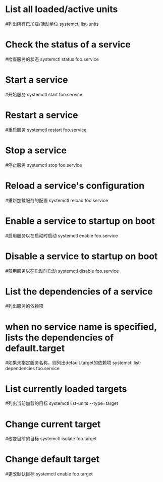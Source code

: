 # List all loaded/active units
#列出所有已加载/活动单位
systemctl list-units

# Check the status of a service
#检查服务的状态
systemctl status foo.service

# Start a service
#开始服务
systemctl start foo.service

# Restart a service
#重启服务
systemctl restart foo.service

# Stop a service
#停止服务
systemctl stop foo.service

# Reload a service's configuration
#重新加载服务的配置
systemctl reload foo.service

# Enable a service to startup on boot
#启用服务以在启动时启动
systemctl enable foo.service

# Disable a service to startup on boot
#禁用服务以在启动时启动
systemctl disable foo.service

# List the dependencies of a service
#列出服务的依赖项
# when no service name is specified, lists the dependencies of default.target
#如果未指定服务名称，则列出default.target的依赖项
systemctl list-dependencies foo.service 

# List currently loaded targets
#列出当前加载的目标
systemctl list-units --type=target

# Change current target
#改变目前的目标
systemctl isolate foo.target

# Change default target
#更改默认目标
systemctl enable foo.target
